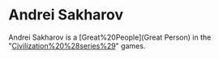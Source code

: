 # Andrei Sakharov

Andrei Sakharov is a [Great%20People](Great Person) in the "[Civilization%20%28series%29](Civilization)" games.